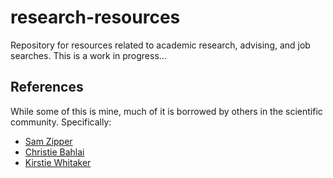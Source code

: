 # research-resources
Repository for resources related to academic research, advising, and job searches. This is a work in progress...

## References
While some of this is mine, much of it is borrowed by others in the scientific community. Specifically:
- [Sam Zipper](https://github.com/samzipper/HEAL-documentation)
- [Christie Bahlai](https://github.com/BahlaiLab/Policies)
- [Kirstie Whitaker](https://github.com/WhitakerLab)
